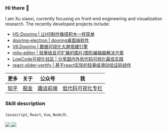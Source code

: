 ### Hi there 👋

I am Xu xiaoxi, currently focusing on front-end engineering and visualization research. The recently developed projects include:

- [H5-Dooring | 让H5制作像搭积木一样简单](https://github.com/MrXujiang/h5-Dooring)
- [dooring-electron | dooring桌面端软件](https://github.com/MrXujiang/dooring-electron-lowcode)
- [V6.Dooring | 数据可视化大屏搭建引擎](http://v6.dooring.cn/beta)
- [mitu-editor | 轻量级且可扩展的图片/图形编辑器解决方案](https://github.com/H5-Dooring/mitu-editor)
- [LowCode可视化社区 | 分享国内外低代码可视化最佳实践](http://lowcode.dooring.cn)
- [react-slider-vertify | 基于react实现的轻量级滑动验证码组件](https://github.com/MrXujiang/react-slider-vertify)

|      更多       |      关于      |      公众号      |      我      |
| ----------- | ----------- |----------- |----------- |
| [知乎](https://www.zhihu.com/people/build800) | [掘金](https://juejin.cn/user/3808363978429613/posts) |   [趣谈前端](http://cdn.dooring.cn/dr/qtqd_code.png)   | [低代码可视化专栏](http://mp.weixin.qq.com/mp/homepage?__biz=MzU2Mzk1NzkwOA==&hid=8&sn=4d65684bfea257971d8f798422b48085&scene=18#wechat_redirect)

### Skill description

`Javascript`, `React`, `Vue`, `NodeJS`.

<a href="https://github.com/MrXujiang">
  <img align="center" src="https://github-readme-stats.vercel.app/api?username=MrXujiang&count_private=true&show_icons=true" />
</a>
<a href="https://github.com/MrXujiang">
  <img align="center" src="https://github-readme-stats.vercel.app/api/top-langs/?username=anuraghazra&layout=compact" />
</a>

